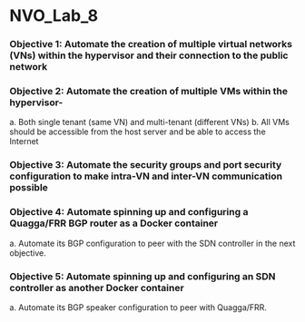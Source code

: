 # NVO_Lab_8

### Objective 1: Automate the creation of multiple virtual networks (VNs) within the hypervisor and their connection to the public network
### Objective 2: Automate the creation of multiple VMs within the hypervisor-
a. Both single tenant (same VN) and multi-tenant (different VNs)
b. All VMs should be accessible from the host server and be able to access the Internet
### Objective 3: Automate the security groups and port security configuration to make intra-VN and inter-VN communication possible
### Objective 4: Automate spinning up and configuring a Quagga/FRR BGP router as a Docker container
a. Automate its BGP configuration to peer with the SDN controller in the next objective.
### Objective 5: Automate spinning up and configuring an SDN controller as another Docker container
a. Automate its BGP speaker configuration to peer with Quagga/FRR.


